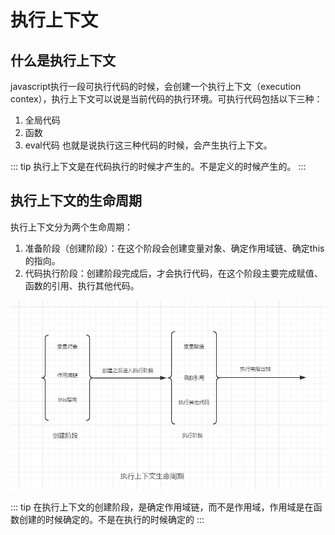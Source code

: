 # 执行上下文


## 什么是执行上下文
javascript执行一段可执行代码的时候，会创建一个执行上下文（execution contex），执行上下文可以说是当前代码的执行环境。可执行代码包括以下三种：
1. 全局代码
2. 函数
3. eval代码
也就是说执行这三种代码的时候，会产生执行上下文。

::: tip
执行上下文是在代码执行的时候才产生的。不是定义的时候产生的。
:::

## 执行上下文的生命周期
执行上下文分为两个生命周期：
1. 准备阶段（创建阶段）：在这个阶段会创建变量对象、确定作用域链、确定this的指向。
2. 代码执行阶段：创建阶段完成后，才会执行代码，在这个阶段主要完成赋值、函数的引用、执行其他代码。

![执行上下文生命周期](../../docs/.vuepress/public/images/js-tow1.png)

::: tip
在执行上下文的创建阶段，是确定作用域链，而不是作用域，作用域是在函数创建的时候确定的。不是在执行的时候确定的
:::

